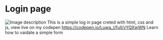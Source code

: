 # Login page
![Image description](https://dev-to-uploads.s3.amazonaws.com/uploads/articles/io0oqwdn53vrdtczucoq.png)
This is a simple log in page creted with html, css and js, view live on my codepen https://codepen.io/Luwa_I/full/vYQXwWN
Learn how to vaidate a simple form 
